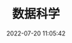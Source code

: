 ---
pageComponent:
  name: Catalogue
  data:
    key: 04.ds
    description: Data Science.
title: 数据科学
date: 2022-07-20 11:05:42
permalink: /DS/
sidebar: false
article: false
comment: false
editLink: false
---